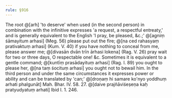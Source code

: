 ```yaml
---
rule: §916
---
```


The root @[arh] 'to deserve' when used (in the second person) in combination with the infinitive expresses 'a request, a respectful entreaty,' and is generally equivalent to the English 'I pray, be pleased, &c.;' @[agniṃ śāmayitum arhasi] (Meg. 56) please put out the fire; @[na ced rahasyaṃ prativaktuṃ arhasi] (Kum. V. 40) if you have nothing to conceal from me, please answer me; @[divasān dvān trīn ārhasi lokena] (Rag. V. 26) pray wait for two or three days, O respectable one! &c. Sometimes it is equivalent to a gentle command; @[kuntīṃ prasādayituṃ arhasi] (Rag. I. 89) you ought to please her, @[na taṃ śocituṃ arhasi] you ought not to bewail him. In the third person and under the same circumstances it expresses power or ability and can be translated by 'can;' @[droṇaṃ hi samare ko'nyo yoddhuṃ arhati phalgunāt] Mah. Bhar. IV. 58. 27. @[daive prajñāviśeṣeṇa kaḥ pratyudyatuṃ arhati] Ibid I. 1. 246.